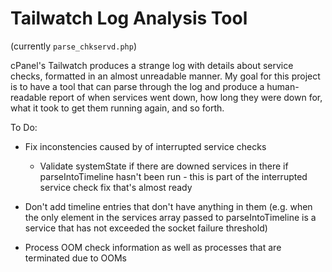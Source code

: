 # Tailwatch Log Analysis Tool
(currently `parse_chkservd.php`)

cPanel's Tailwatch produces a strange log with details about service checks, formatted in an almost unreadable manner. 
My goal for this project is to have a tool that can parse through the log and produce a human-readable report of when services went down, how long they were down for, what it took to get them running again, and so forth.

To Do:
- Fix inconstencies caused by of interrupted service checks
	- Validate systemState if there are downed services in there if parseIntoTimeline hasn't been run - this is part of the interrupted service check fix that's almost ready

- Don't add timeline entries that don't have anything in them (e.g. when the only element in the services array passed to parseIntoTimeline is a service that has not exceeded the socket failure threshold)
- Process OOM check information as well as processes that are terminated due to OOMs
